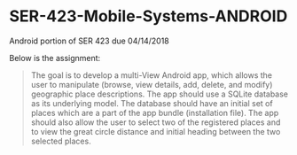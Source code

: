 # SER-423-Mobile-Systems-ANDROID
Android portion of SER 423 due 04/14/2018

Below is the assignment:

>The goal is to develop a multi-View Android app, which allows the user to manipulate (browse, view details, add, delete, and modify) geographic place descriptions. The app should use a SQLite database as its underlying model. The database should have an initial set of places which are a part of the app bundle (installation file). The app should also allow the user to select two of the registered places and to view the great circle distance and initial heading between the two selected places.
